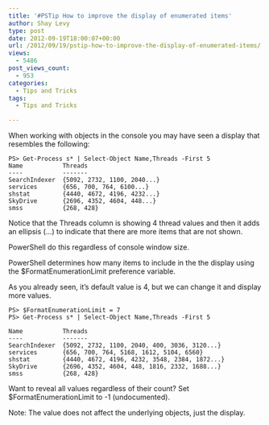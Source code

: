 ```yaml
---
title: '#PSTip How to improve the display of enumerated items'
author: Shay Levy
type: post
date: 2012-09-19T18:00:07+00:00
url: /2012/09/19/pstip-how-to-improve-the-display-of-enumerated-items/
views:
  - 5486
post_views_count:
  - 953
categories:
  - Tips and Tricks
tags:
  - Tips and Tricks

---
```

When working with objects in the console you may have seen a display that resembles the following:

```
PS> Get-Process s* | Select-Object Name,Threads -First 5
Name           Threads
----           -------
SearchIndexer  {5092, 2732, 1100, 2040...}
services       {656, 700, 764, 6100...}
shstat         {4440, 4672, 4196, 4232...}
SkyDrive       {2696, 4352, 4604, 448...}
smss           {268, 428}
```

Notice that the Threads column is showing 4 thread values and then it adds an ellipsis (&#8230;) to indicate that there are more items that are not shown.

PowerShell do this regardless of console window size.

PowerShell determines how many items to include in the the display using the $FormatEnumerationLimit preference variable.

As you already seen, it&#8217;s default value is 4, but we can change it and display more values.

```
PS> $FormatEnumerationLimit = 7
PS> Get-Process s* | Select-Object Name,Threads -First 5

Name           Threads
----           -------
SearchIndexer  {5092, 2732, 1100, 2040, 400, 3036, 3120...}
services       {656, 700, 764, 5168, 1612, 5104, 6560}
shstat         {4440, 4672, 4196, 4232, 3548, 2384, 1872...}
SkyDrive       {2696, 4352, 4604, 448, 1816, 2332, 1688...}
smss           {268, 428}
```

Want to reveal all values regardless of their count? Set $FormatEnumerationLimit to -1 (undocumented).

Note: The value does not affect the underlying objects, just the display.